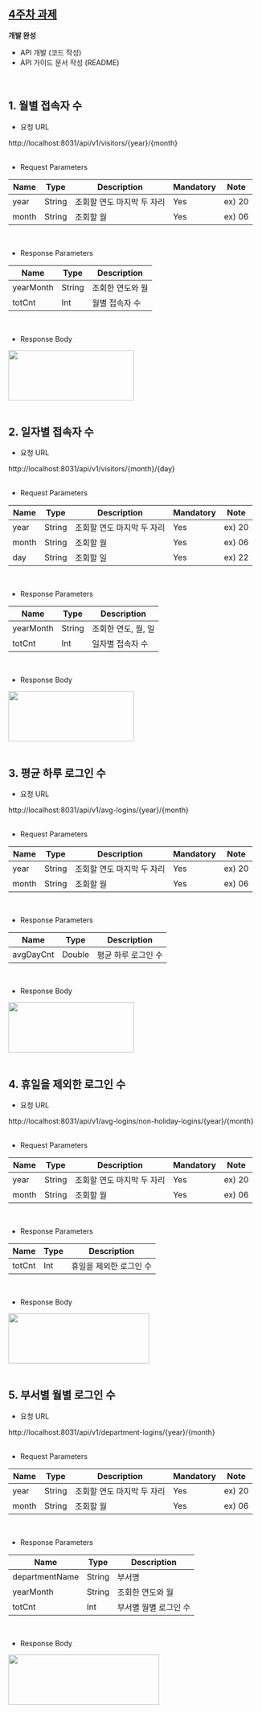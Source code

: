 ## [4주차 과제](https://github.com/pia01190/comento-bootcamp/tree/main/4%EC%A3%BC%EC%B0%A8_%EA%B3%BC%EC%A0%9C)
**개발 완성**
- API 개발 (코드 작성)
- API 가이드 문서 작성 (README)

<br>

## 1. 월별 접속자 수
- 요청 URL

http://localhost:8031/api/v1/visitors/{year}/{month}
<br>
<br>

- Request Parameters

| Name  | Type   | Description            | Mandatory | Note  |
|-------|--------|------------------------|-----------|-------|
| year  | String | 조회할 연도 마지막 두 자리 | Yes       | ex) 20 |
| month | String | 조회할 월              | Yes       | ex) 06 |

<br>

- Response Parameters

| Name     | Type   | Description       |
|----------|--------|-------------------|
| yearMonth| String | 조회한 연도와 월  |
| totCnt   | Int    | 월별 접속자 수    |

<br>

- Response Body
<img src="https://github.com/user-attachments/assets/affff0bf-034b-43e1-b9ef-b20a971311a0" width="250" height="100"/>

<br>
<br>

## 2. 일자별 접속자 수
- 요청 URL

http://localhost:8031/api/v1/visitors/{month}/{day}
<br>
<br>

- Request Parameters

| Name  | Type   | Description            | Mandatory | Note  |
|-------|--------|------------------------|-----------|-------|
| year  | String | 조회할 연도 마지막 두 자리 | Yes       | ex) 20 |
| month | String | 조회할 월              | Yes       | ex) 06 |
| day   | String | 조회할 일              | Yes       | ex) 22 |

<br>

- Response Parameters

| Name     | Type   | Description         |
|----------|--------|---------------------|
| yearMonth| String | 조회한 연도, 월, 일 |
| totCnt   | Int    | 일자별 접속자 수    |

<br>

- Response Body
<img src="https://github.com/user-attachments/assets/d4caf8de-ecd9-409b-8909-8330f65eafcf" width="250" height="100"/>

<br>
<br>

## 3. 평균 하루 로그인 수
- 요청 URL

http://localhost:8031/api/v1/avg-logins/{year}/{month}
<br>
<br>

- Request Parameters

| Name  | Type   | Description            | Mandatory | Note  |
|-------|--------|------------------------|-----------|-------|
| year  | String | 조회할 연도 마지막 두 자리 | Yes       | ex) 20 |
| month | String | 조회할 월              | Yes       | ex) 06 |

<br>

- Response Parameters

| Name     | Type   | Description       |
|----------|--------|-------------------|
| avgDayCnt| Double | 평균 하루 로그인 수 |

<br>

- Response Body
<img src="https://github.com/user-attachments/assets/1210ae05-b820-4927-8ff2-4d49e4b9fee0" width="250" height="100"/>

<br>
<br>

## 4. 휴일을 제외한 로그인 수
- 요청 URL

http://localhost:8031/api/v1/avg-logins/non-holiday-logins/{year}/{month}
<br>
<br>

- Request Parameters

| Name  | Type   | Description            | Mandatory | Note  |
|-------|--------|------------------------|-----------|-------|
| year  | String | 조회할 연도 마지막 두 자리 | Yes       | ex) 20 |
| month | String | 조회할 월              | Yes       | ex) 06 |

<br>

- Response Parameters

| Name     | Type   | Description         |
|----------|--------|---------------------|
| totCnt   | Int    | 휴일을 제외한 로그인 수 |

<br>

- Response Body
<img src="https://github.com/user-attachments/assets/869139a5-dbbf-4899-bb5b-f842f3442dd9" width="280" height="100"/>

<br>
<br>

## 5. 부서별 월별 로그인 수
- 요청 URL

http://localhost:8031/api/v1/department-logins/{year}/{month}
<br>
<br>

- Request Parameters

| Name  | Type   | Description            | Mandatory | Note  |
|-------|--------|------------------------|-----------|-------|
| year  | String | 조회할 연도 마지막 두 자리 | Yes       | ex) 20 |
| month | String | 조회할 월              | Yes       | ex) 06 |

<br>

- Response Parameters

| Name          | Type   | Description               |
|---------------|--------|---------------------------|
| departmentName| String | 부서명                    |
| yearMonth     | String | 조회한 연도와 월          |
| totCnt        | Int    | 부서별 월별 로그인 수     |

<br>

- Response Body
<img src="https://github.com/user-attachments/assets/09ad2635-009b-4ebc-883a-6650008e0a2b" width="300" height="100"/>

